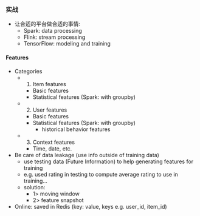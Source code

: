 ### 实战
- 让合适的平台做合适的事情:
  - Spark: data processing
  - Flink: stream processing
  - TensorFlow: modeling and training
#### Features
- Categories
  - 1. Item features
    - Basic features
    - Statistical features (Spark: with groupby)
  - 2. User features
    - Basic features
    - Statistical features (Spark: with groupby)
      - historical behavior features
  - 3. Context features
    - Time, date, etc.
- Be care of data leakage (use info outside of training data)
  - use testing data (Future Information) to help generating features for training
  - e.g. used rating in testing to compute average rating to use in training...
  - solution: 
    - 1> moving window
    - 2> feature snapshot
- Online: saved in Redis (key: value, keys e.g. user_id, item_id)
